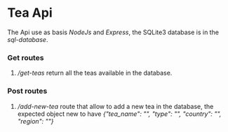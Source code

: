 # Tea Api
The Api use as basis *NodeJs* and *Express*, the SQLite3 database is in the *sql-database*.

### Get routes
1. */get-teas* return all the teas available in the database.

### Post routes
1. */add-new-tea* route that allow to add a new tea in the database, the expected object new to have *{"tea_name": "", "type": "", "country": "", "region": ""}*
